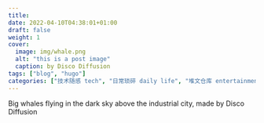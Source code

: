 ```yaml
---
title:
date: 2022-04-10T04:38:01+01:00
draft: false
weight: 1
cover:
  image: img/whale.png
  alt: "this is a post image"
  caption: by Disco Diffusion
tags: ["blog", "hugo"]
categories: ["技术随感 tech", "日常琐碎 daily life", "堆文仓库 entertainment"]
---
```


Big whales flying in the dark sky above the industrial city, made by Disco Diffusion
